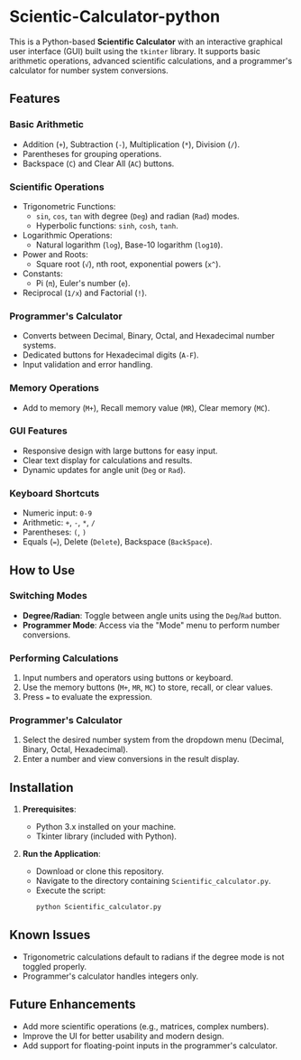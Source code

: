 # Scientic-Calculator-python

This is a Python-based **Scientific Calculator** with an interactive graphical user interface (GUI) built using the `tkinter` library. It supports basic arithmetic operations, advanced scientific calculations, and a programmer's calculator for number system conversions.

## Features

### Basic Arithmetic
- Addition (`+`), Subtraction (`-`), Multiplication (`*`), Division (`/`).
- Parentheses for grouping operations.
- Backspace (`C`) and Clear All (`AC`) buttons.

### Scientific Operations
- Trigonometric Functions:
  - `sin`, `cos`, `tan` with degree (`Deg`) and radian (`Rad`) modes.
  - Hyperbolic functions: `sinh`, `cosh`, `tanh`.
- Logarithmic Operations:
  - Natural logarithm (`log`), Base-10 logarithm (`log10`).
- Power and Roots:
  - Square root (`√`), nth root, exponential powers (`x^`).
- Constants:
  - Pi (`π`), Euler's number (`e`).
- Reciprocal (`1/x`) and Factorial (`!`).

### Programmer's Calculator
- Converts between Decimal, Binary, Octal, and Hexadecimal number systems.
- Dedicated buttons for Hexadecimal digits (`A-F`).
- Input validation and error handling.

### Memory Operations
- Add to memory (`M+`), Recall memory value (`MR`), Clear memory (`MC`).

### GUI Features
- Responsive design with large buttons for easy input.
- Clear text display for calculations and results.
- Dynamic updates for angle unit (`Deg` or `Rad`).

### Keyboard Shortcuts
- Numeric input: `0-9`
- Arithmetic: `+`, `-`, `*`, `/`
- Parentheses: `(`, `)`
- Equals (`=`), Delete (`Delete`), Backspace (`BackSpace`).

## How to Use

### Switching Modes
- **Degree/Radian**: Toggle between angle units using the `Deg`/`Rad` button.
- **Programmer Mode**: Access via the "Mode" menu to perform number conversions.

### Performing Calculations
1. Input numbers and operators using buttons or keyboard.
2. Use the memory buttons (`M+`, `MR`, `MC`) to store, recall, or clear values.
3. Press `=` to evaluate the expression.

### Programmer's Calculator
1. Select the desired number system from the dropdown menu (Decimal, Binary, Octal, Hexadecimal).
2. Enter a number and view conversions in the result display.

## Installation

1. **Prerequisites**:
   - Python 3.x installed on your machine.
   - Tkinter library (included with Python).

2. **Run the Application**:
   - Download or clone this repository.
   - Navigate to the directory containing `Scientific_calculator.py`.
   - Execute the script:
     ```bash
     python Scientific_calculator.py
     ```

## Known Issues
- Trigonometric calculations default to radians if the degree mode is not toggled properly.
- Programmer's calculator handles integers only.

## Future Enhancements
- Add more scientific operations (e.g., matrices, complex numbers).
- Improve the UI for better usability and modern design.
- Add support for floating-point inputs in the programmer's calculator.
